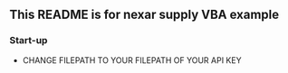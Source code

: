 ## This README is for nexar supply VBA example

### Start-up
* CHANGE FILEPATH TO YOUR FILEPATH OF YOUR API KEY